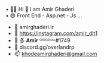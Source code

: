  • 👋🏻 Hi
  👯 I am Amir Ghaderi  
 • 😄 Front End - Asp.net - Js ...
 - 🔭  amirghaderi.ir
 - 🌱  https://instagram.com/amir_dlt1
 - 👯  㣊 𝐀𝐦𝐢𝐫 ᴼᴿᴵᴳᴵᴺᴬᴸ#1749
 - 💬  discord.gg/overlandrp
 - 📫  khodeamirghaderi@gmail.com

